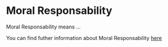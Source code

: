 # Moral Responsability

Moral Responsability means ...

You can find futher information about Moral Responsability [here](../T3./.md)
